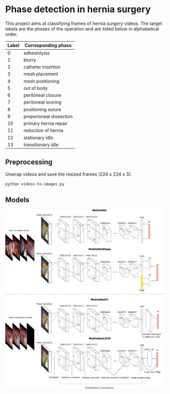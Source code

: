 # Phase detection in hernia surgery

This project aims at classifying frames of hernia surgery videos. The target labels are the phases of the operation and are listed below in alphabetical order.

| Label             | Corresponding phase       |
| ----------------- | ----------- |
| 0             | adhesiolysis       |
| 1             | blurry       |
| 2             | catheter insertion       |
| 3             | mesh placement       |
| 4             | mesh positioning      |
| 5             | out of body      |
| 6             | peritoneal closure       |
| 7             | peritoneal scoring       |
| 8             | positioning suture       |
| 9             | preperioneal dissection      |
| 10             | primary hernia repair      |
| 11             | reduction of hernia      |
| 12             | stationary idle       |
| 13             | transitionary idle       |

## Preprocessing

Unwrap videos and save the resized frames (224 x 224 x 3).

```
python videos-to-images.py
```

## Models

![models](./report/models.png)
